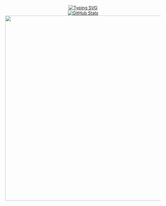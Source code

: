 <div align="center">
  <a href="https://git.io/typing-svg"><img src="https://readme-typing-svg.demolab.com?font=Fira+Code&size=25&pause=1000&width=435&lines=Hello+Welcome+to+yolosonder" alt="Typing SVG" /></a>
</div>

<div align="center">
	<a href=”https://github.com/anuraghazra/github-readme-stats>
		<img src="https://github-readme-stats.vercel.app/api?username=anuraghazra" alt="GitHub Stats" />
	</a>
</div>

<div align="center"> 
  <img src="https://github-readme-activity-graph-chi.vercel.app/graph?username=yolosonder&theme=tokyo-night" width="600"/>
</div>
